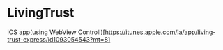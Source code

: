 # LivingTrust
iOS app(using WebView Controll)[https://itunes.apple.com/la/app/living-trust-express/id1093054543?mt=8]
